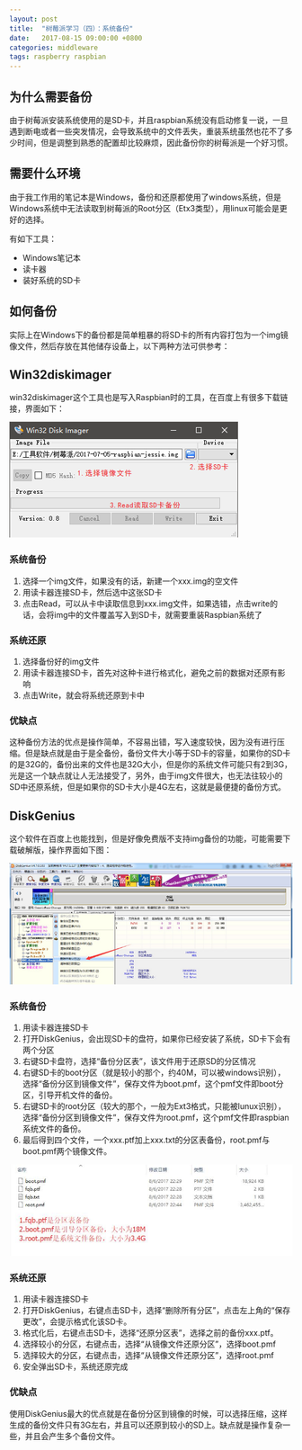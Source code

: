```yaml
---
layout: post
title:  "树莓派学习（四）：系统备份"
date:   2017-08-15 09:00:00 +0800
categories: middleware
tags: raspberry raspbian
---
```

## 为什么需要备份
由于树莓派安装系统使用的是SD卡，并且raspbian系统没有启动修复一说，一旦遇到断电或者一些突发情况，会导致系统中的文件丢失，重装系统虽然也花不了多少时间，但是调整到熟悉的配置却比较麻烦，因此备份你的树莓派是一个好习惯。

## 需要什么环境
由于我工作用的笔记本是Windows，备份和还原都使用了windows系统，但是Windows系统中无法读取到树莓派的Root分区（Etx3类型），用linux可能会是更好的选择。

有如下工具：
* Windows笔记本
* 读卡器
* 装好系统的SD卡

## 如何备份
实际上在Windows下的备份都是简单粗暴的将SD卡的所有内容打包为一个img镜像文件，然后存放在其他储存设备上，以下两种方法可供参考：

## Win32diskimager
win32diskimager这个工具也是写入Raspbian时的工具，在百度上有很多下载链接，界面如下：

![win32diskimager][win32diskimager]

### 系统备份
1. 选择一个img文件，如果没有的话，新建一个xxx.img的空文件
2. 用读卡器连接SD卡，然后选中这张SD卡
3. 点击Read，可以从卡中读取信息到xxx.img文件，如果选错，点击write的话，会将img中的文件覆盖写入到SD卡，就需要重装Raspbian系统了

### 系统还原
1. 选择备份好的img文件
2. 用读卡器连接SD卡，首先对这种卡进行格式化，避免之前的数据对还原有影响
3. 点击Write，就会将系统还原到卡中

### 优缺点
这种备份方法的优点是操作简单，不容易出错，写入速度较快，因为没有进行压缩。但是缺点就是由于是全备份，备份文件大小等于SD卡的容量，如果你的SD卡的是32G的，备份出来的文件也是32G大小，但是你的系统文件可能只有2到3G，光是这一个缺点就让人无法接受了，另外，由于img文件很大，也无法往较小的SD中还原系统，但是如果你的SD卡大小是4G左右，这就是最便捷的备份方式。

## DiskGenius
这个软件在百度上也能找到，但是好像免费版不支持img备份的功能，可能需要下载破解版，操作界面如下图：

![diskgenius][diskgenius]

### 系统备份
1. 用读卡器连接SD卡
2. 打开DiskGenius，会出现SD卡的盘符，如果你已经安装了系统，SD卡下会有两个分区
3. 右键SD卡盘符，选择“备份分区表”，该文件用于还原SD的分区情况
4. 右键SD卡的boot分区（就是较小的那个，约40M，可以被windows识别），选择“备份分区到镜像文件”，保存文件为boot.pmf，这个pmf文件即boot分区，引导开机文件的备份。
5. 右键SD卡的root分区（较大的那个，一般为Ext3格式，只能被lunux识别），选择“备份分区到镜像文件”，保存文件为root.pmf，这个pmf文件即raspbian系统文件的备份。
6. 最后得到四个文件，一个xxx.ptf加上xxx.txt的分区表备份，root.pmf与boot.pmf两个镜像文件。

![备份文件][备份文件]

### 系统还原
1. 用读卡器连接SD卡
2. 打开DiskGenius，右键点击SD卡，选择“删除所有分区”，点击左上角的“保存更改”，会提示格式化该SD卡。
3. 格式化后，右键点击SD卡，选择“还原分区表”，选择之前的备份xxx.ptf。
4. 选择较小的分区，右键点击，选择“从镜像文件还原分区”，选择boot.pmf
5. 选择较大的分区，右键点击，选择“从镜像文件还原分区”，选择root.pmf
6. 安全弹出SD卡，系统还原完成

### 优缺点
使用DiskGenius最大的优点就是在备份分区到镜像的时候，可以选择压缩，这样生成的备份文件只有3G左右，并且可以还原到较小的SD上。缺点就是操作复杂一些，并且会产生多个备份文件。


[win32diskimager]: /assets/pic/2017-08-15/win32diskimager.png
[diskgenius]: /assets/pic/2017-08-15/diskgenius.png
[备份文件]: /assets/pic/2017-08-15/backupfile.jpg